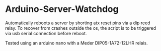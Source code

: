 # Arduino-Server-Watchdog
Automatically reboots a server by shorting atx reset pins via a dip reed relay. To recover from crashes outside the os, the script is to be triggered via usb serial connection before reboot.

Tested using an arduino nano with a Meder DIP05-1A72-12LHR relais.
